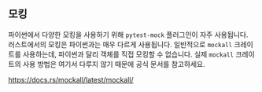 ## 모킹

파이썬에서 다양한 모킹을 사용하기 위해 `pytest-mock` 플러그인이 자주 사용됩니다. 러스트에서의 모킹은 파이썬과는 매우 다르게 사용됩니다. 일반적으로 `mockall` 크레이트를 사용하는데, 파이썬과 달리 객체를 직접 모킹할 수 없습니다. 실제 `mockall` 크레이트의 사용 방법은 여기서 다루지 않기 때문에 공식 문서를 참고하세요.

https://docs.rs/mockall/latest/mockall/
